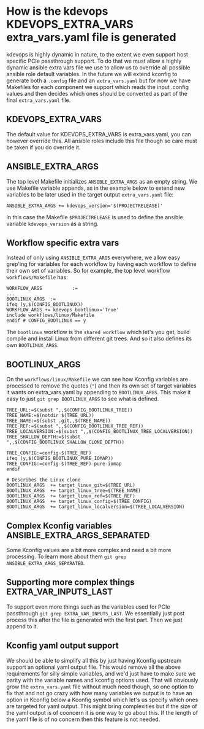 # How is the kdevops KDEVOPS_EXTRA_VARS extra_vars.yaml file is generated

kdevops is highly dynamic in nature, to the extent we even support host
specific PCIe passthrough support. To do that we must allow a highly dynamic
ansible extra vars file we use to allow us to override all possible ansible
role default variables. In the future we will extend kconfig to generate
both a `.config` file and an `extra_vars.yaml` but for now we have Makefiles
for each component we support which reads the input .config values and then
decides which ones should be converted as part of the final `extra_vars.yaml`
file.

## KDEVOPS_EXTRA_VARS

The default value for KDEVOPS_EXTRA_VARS is extra_vars.yaml, you can however
override this. All ansible roles include this file though so care must be
taken if you do override it.

## ANSIBLE_EXTRA_ARGS

The top level Makefile initializes `ANSIBLE_EXTRA_ARGS` as an empty string.
We use Makefile variable appends, as in the example below to extend new
variables to be later used in the target output `extra_vars.yaml` file:

```
ANSIBLE_EXTRA_ARGS += kdevops_version='$(PROJECTRELEASE)'
```

In this case the Makefile `$PROJECTRELEASE` is used to define the ansible
variable `kdevops_version` as a string.

## Workflow specific extra vars

Instead of only using `ANSIBLE_EXTRA_ARGS` everywhere, we allow easy grep'ing
for variables for each workflow by having each workflow to define their own
set of variables. So for example, the top level workflow `workflows/Makefile`
has:

```
WORKFLOW_ARGS           :=
...
BOOTLINUX_ARGS  :=
ifeq (y,$(CONFIG_BOOTLINUX))
WORKFLOW_ARGS += kdevops_bootlinux='True'
include workflows/linux/Makefile
endif # CONFIG_BOOTLINUX == y
```

The `bootlinux` workflow is the `shared workflow` which let's you get, build
compile and install Linux from different git trees. And so it also defines
its own `BOOTLINUX_ARGS`.

## BOOTLINUX_ARGS

On the `workflows/linux/Makefile` we can see how Kconfig variables are
processed to remove the quotes (`"`) and then its own set of target
variables it wants on extra_vars.yaml by appending to `BOOTLINUX_ARGS`.
This make it easy to just `git grep BOOTLINUX_ARGS` to see what is defined.

```
TREE_URL:=$(subst ",,$(CONFIG_BOOTLINUX_TREE))
TREE_NAME:=$(notdir $(TREE_URL))
TREE_NAME:=$(subst .git,,$(TREE_NAME))
TREE_REF:=$(subst ",,$(CONFIG_BOOTLINUX_TREE_REF))
TREE_LOCALVERSION:=$(subst ",,$(CONFIG_BOOTLINUX_TREE_LOCALVERSION))
TREE_SHALLOW_DEPTH:=$(subst ",,$(CONFIG_BOOTLINUX_SHALLOW_CLONE_DEPTH))

TREE_CONFIG:=config-$(TREE_REF)
ifeq (y,$(CONFIG_BOOTLINUX_PURE_IOMAP))
TREE_CONFIG:=config-$(TREE_REF)-pure-iomap
endif

# Describes the Linux clone
BOOTLINUX_ARGS  += target_linux_git=$(TREE_URL)
BOOTLINUX_ARGS  += target_linux_tree=$(TREE_NAME)
BOOTLINUX_ARGS  += target_linux_ref=$(TREE_REF)
BOOTLINUX_ARGS  += target_linux_config=$(TREE_CONFIG)
BOOTLINUX_ARGS  += target_linux_localversion=$(TREE_LOCALVERSION)
```

## Complex Kconfig variables ANSIBLE_EXTRA_ARGS_SEPARATED

Some Kconfig values are a bit more complex and need a bit more processing.
To learn more about them `git grep ANSIBLE_EXTRA_ARGS_SEPARATED`.

## Supporting more complex things EXTRA_VAR_INPUTS_LAST

To support even more things such as the variables used for PCIe passthrough
`git grep EXTRA_VAR_INPUTS_LAST`. We essentially just post process this after
the file is generated with the first part. Then we just append to it.

## Kconfig yaml output support

We should be able to simplify all this by just having Kconfig upstream
support an optional yaml output file. This would remove all
the above requirements for silly simple variables, and we'd just have to
make sure we parity with the variable names and kconfig options used. That
will obviously grow the `extra_vars.yaml` file without much need though,
so one option to fix that and not go crazy with how many variables we
output is to have an option in Kconfig below a Kconfig symbol which let's
us specify which ones are targeted for yaml output. This might bring
complexities but if the size of the yaml output is of cooncern it is one
way to go about this. If the length of the yaml file is of no concern then
this feature is not needed.
